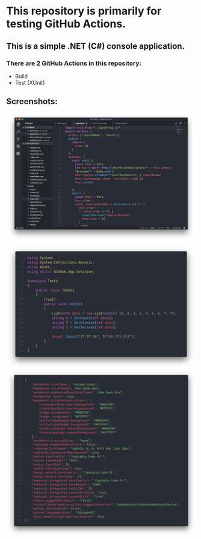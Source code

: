 # This repository is primarily for testing GitHub Actions.
## This is a simple .NET (C#) console application.
### There are 2 GitHub Actions in this repository:
- Build
- Test (XUnit)

## Screenshots:
![Tests1](/ss4.png)
![Tests1](/ss2.png)
![Tests1](/ss3.png)